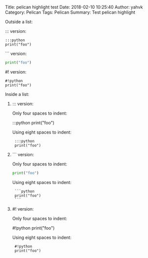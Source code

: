 Title: pelican highlight test
Date: 2018-02-10 10:25:40
Author: yahvk
Category: Pelican
Tags: Pelican
Summary: Test pelican highlight

Outside a list:

::: version:

    :::python
    print("foo")

\`\`\` version:

```python
print("foo")
```

\#\! version:

    #!python
    print("foo")


Inside a list:

1. ::: version:

    Only four spaces to indent:

    :::python
    print("foo")

    Using eight spaces to indent:

        :::python
        print("foo")

2. \`\`\` version:

    Only four spaces to indent:

    ```python
    print("foo")
    ```

    Using eight spaces to indent:

        ```python
        print("foo")
        ```

3. #! version:

    Only four spaces to indent:

    #!python
    print("foo")

    Using eight spaces to indent:

        #!python
        print("foo")
